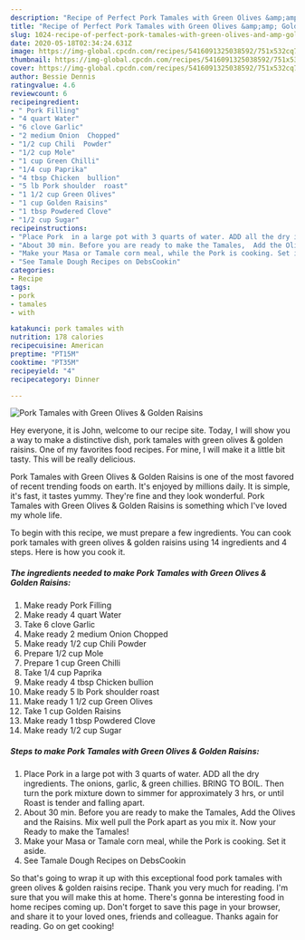 ```yaml
---
description: "Recipe of Perfect Pork Tamales with Green Olives &amp;amp; Golden Raisins"
title: "Recipe of Perfect Pork Tamales with Green Olives &amp;amp; Golden Raisins"
slug: 1024-recipe-of-perfect-pork-tamales-with-green-olives-and-amp-golden-raisins
date: 2020-05-18T02:34:24.631Z
image: https://img-global.cpcdn.com/recipes/5416091325038592/751x532cq70/pork-tamales-with-green-olives-golden-raisins-recipe-main-photo.jpg
thumbnail: https://img-global.cpcdn.com/recipes/5416091325038592/751x532cq70/pork-tamales-with-green-olives-golden-raisins-recipe-main-photo.jpg
cover: https://img-global.cpcdn.com/recipes/5416091325038592/751x532cq70/pork-tamales-with-green-olives-golden-raisins-recipe-main-photo.jpg
author: Bessie Dennis
ratingvalue: 4.6
reviewcount: 6
recipeingredient:
- " Pork Filling"
- "4 quart Water"
- "6 clove Garlic"
- "2 medium Onion  Chopped"
- "1/2 cup Chili  Powder"
- "1/2 cup Mole"
- "1 cup Green Chilli"
- "1/4 cup Paprika"
- "4 tbsp Chicken  bullion"
- "5 lb Pork shoulder  roast"
- "1 1/2 cup Green Olives"
- "1 cup Golden Raisins"
- "1 tbsp Powdered Clove"
- "1/2 cup Sugar"
recipeinstructions:
- "Place Pork  in a large pot with 3 quarts of water. ADD all the dry ingredients. The onions, garlic, &amp; green chillies. BRING TO BOIL. Then turn the pork mixture down to  simmer for approximately 3 hrs, or until Roast  is tender and falling apart."
- "About 30 min. Before you are ready to make the Tamales,  Add the Olives and the Raisins. Mix well pull the Pork apart as you mix it. Now your Ready to make the Tamales!"
- "Make your Masa or Tamale corn meal, while the Pork is cooking. Set it aside."
- "See Tamale Dough Recipes on DebsCookin"
categories:
- Recipe
tags:
- pork
- tamales
- with

katakunci: pork tamales with 
nutrition: 178 calories
recipecuisine: American
preptime: "PT15M"
cooktime: "PT35M"
recipeyield: "4"
recipecategory: Dinner

---
```



![Pork Tamales with Green Olives &amp; Golden Raisins](https://img-global.cpcdn.com/recipes/5416091325038592/751x532cq70/pork-tamales-with-green-olives-golden-raisins-recipe-main-photo.jpg)

Hey everyone, it is John, welcome to our recipe site. Today, I will show you a way to make a distinctive dish, pork tamales with green olives &amp; golden raisins. One of my favorites food recipes. For mine, I will make it a little bit tasty. This will be really delicious.

Pork Tamales with Green Olives &amp; Golden Raisins is one of the most favored of recent trending foods on earth. It's enjoyed by millions daily. It is simple, it's fast, it tastes yummy. They're fine and they look wonderful. Pork Tamales with Green Olives &amp; Golden Raisins is something which I've loved my whole life.




To begin with this recipe, we must prepare a few ingredients. You can cook pork tamales with green olives &amp; golden raisins using 14 ingredients and 4 steps. Here is how you cook it.

<!--inarticleads1-->

##### The ingredients needed to make Pork Tamales with Green Olives &amp; Golden Raisins:

1. Make ready  Pork Filling
1. Make ready 4 quart Water
1. Take 6 clove Garlic
1. Make ready 2 medium Onion  Chopped
1. Make ready 1/2 cup Chili  Powder
1. Prepare 1/2 cup Mole
1. Prepare 1 cup Green Chilli
1. Take 1/4 cup Paprika
1. Make ready 4 tbsp Chicken  bullion
1. Make ready 5 lb Pork shoulder  roast
1. Make ready 1 1/2 cup Green Olives
1. Take 1 cup Golden Raisins
1. Make ready 1 tbsp Powdered Clove
1. Make ready 1/2 cup Sugar




<!--inarticleads2-->

##### Steps to make Pork Tamales with Green Olives &amp; Golden Raisins:

1. Place Pork  in a large pot with 3 quarts of water. ADD all the dry ingredients. The onions, garlic, &amp; green chillies. BRING TO BOIL. Then turn the pork mixture down to  simmer for approximately 3 hrs, or until Roast  is tender and falling apart.
1. About 30 min. Before you are ready to make the Tamales,  Add the Olives and the Raisins. Mix well pull the Pork apart as you mix it. Now your Ready to make the Tamales!
1. Make your Masa or Tamale corn meal, while the Pork is cooking. Set it aside.
1. See Tamale Dough Recipes on DebsCookin




So that's going to wrap it up with this exceptional food pork tamales with green olives &amp; golden raisins recipe. Thank you very much for reading. I'm sure that you will make this at home. There's gonna be interesting food in home recipes coming up. Don't forget to save this page in your browser, and share it to your loved ones, friends and colleague. Thanks again for reading. Go on get cooking!
